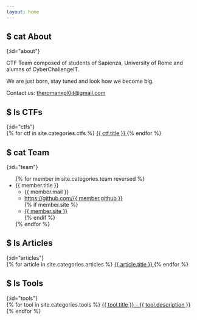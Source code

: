 ```yaml
---
layout: home
---
```


<h2>$ cat About</h2>
{:id="about"}

CTF Team composed of students of Sapienza, University of Rome and alumns of CyberChallengeIT.

We are just born, stay tuned and look how we become big.

Contact us: theromanxpl0it@gmail.com

<h2>$ ls CTFs</h2>
{:id="ctfs"}

<div class="list-group">
    {% for ctf in site.categories.ctfs %}
    <a class="list-group-item" href="{{ ctf.url }}">
        {{ ctf.title }}
    </a>
    {% endfor %}
</div>

<!--#$ cat Contact
{:id="contact"}

You can contact out team at the official mail blablabla@pippo.com.-->

<h2>$ cat Team</h2>
{:id="team"}

<ul class="list-group">
    {% for member in site.categories.team reversed %}
    <li class="list-group-item" id="{{ member.title }}">{{ member.title }}
        <ul class="list-unstyled">
            <li>
                {{ member.mail }}
            </li>
            <li>
                <a href="https://github.com/{{ member.github }}">https://github.com/{{ member.github }}</a>
            </li>
            {% if member.site %}
            <li>
                <a href="{{ member.site }}">{{ member.site }}</a>
            </li>
            {% endif %}
        </ul>
    </li>
    {% endfor %}
</ul>

<h2>$ ls Articles</h2>
{:id="articles"}

<div class="list-group">
    {% for article in site.categories.articles %}
    <a href="{{ article.url }}" class="list-group-item" title="{{ article.description }}">
        {{ article.title }}
    </a>
    {% endfor %}
</div>

<h2>$ ls Tools</h2>
{:id="tools"}

<div class="list-group">
    {% for tool in site.categories.tools %}
    <a class="list-group-item" href="{{ tool.link }}">
        {{ tool.title }} - {{ tool.description }}
    </a>
    {% endfor %}
</div>
